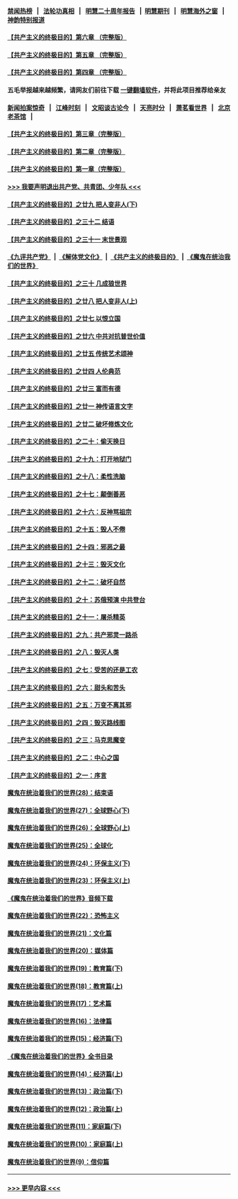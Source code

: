 #### [禁闻热榜](热点新闻.md?=0)  &nbsp;&nbsp;|&nbsp;&nbsp; [法轮功真相](https://github.com/gfw-breaker/truth/blob/master/README.md?=0) &nbsp;&nbsp;|&nbsp;&nbsp; [明慧二十周年报告](https://github.com/gfw-breaker/mh-reports/blob/master/README.md?=0) &nbsp;&nbsp;|&nbsp;&nbsp;[明慧期刊](https://github.com/gfw-breaker/mh-qikan) &nbsp;&nbsp;|&nbsp;&nbsp; [明慧海外之窗](https://github.com/gfw-breaker/mh-news/blob/master/README.md?=0) &nbsp;&nbsp;|&nbsp;&nbsp; [神韵特别报道](https://github.com/gfw-breaker/mh-news/blob/master/shenyun.md?=0)
#### [【共产主义的终极目的】第六章 （完整版）](../pages/nsc422/n11428913.md?t=03042102) 
#### [【共产主义的终极目的】第五章 （完整版）](../pages/nsc422/n11428912.md?t=03042102) 
#### [【共产主义的终极目的】第四章 （完整版）](../pages/nsc422/n11428907.md?t=03042102) 
#### 五毛举报越来越频繁，请网友们前往下载 [一键翻墙软件](https://github.com/gfw-breaker/ssr-accounts)，并将此项目推荐给亲友
#### [新闻拍案惊奇](https://github.com/gfw-breaker/banned-news/blob/master/pages/link4.md) &nbsp;&nbsp;|&nbsp;&nbsp; [江峰时刻](https://github.com/gfw-breaker/banned-news/blob/master/pages/link4.md) &nbsp;&nbsp;|&nbsp;&nbsp; [文昭谈古论今](https://github.com/gfw-breaker/banned-news/blob/master/pages/link4.md) &nbsp;&nbsp;|&nbsp;&nbsp; [天亮时分](https://github.com/gfw-breaker/banned-news/blob/master/pages/link4.md) &nbsp;&nbsp;|&nbsp;&nbsp; [萧茗看世界](https://github.com/gfw-breaker/banned-news/blob/master/pages/link4.md) &nbsp;&nbsp;|&nbsp;&nbsp; [北京老茶馆](https://github.com/gfw-breaker/banned-news/blob/master/pages/link4.md) &nbsp;&nbsp;|&nbsp;&nbsp; 
#### [【共产主义的终极目的】第三章（完整版）](../pages/nsc422/n11428848.md?t=03042102) 
#### [【共产主义的终极目的】第二章（完整版）](../pages/nsc422/n11428831.md?t=03042102) 
#### [【共产主义的终极目的】第一章（完整版）](../pages/nsc422/n11417651.md?t=03042102) 
#### [>>> 我要声明退出共产党、共青团、少年队 <<<](https://github.com/begood0513/goodnews/blob/master/quit/letter.md) 
#### [【共产主义的终极目的】之廿九 把人变非人(下)](../pages/nsc422/n11344140.md?t=03042102) 
#### [【共产主义的终极目的】之三十二 结语](../pages/nsc422/n11360535.md?t=03042102) 
#### [【共产主义的终极目的】之三十一 末世景观](../pages/nsc422/n11351129.md?t=03042102) 
#### [《九评共产党》](https://github.com/begood0513/9ping.md/blob/master/README.md) &nbsp;|&nbsp; [《解体党文化》](../../../../jtdwh.md/blob/master/README.md)  &nbsp;|&nbsp; [《共产主义的终极目的》](../../../../gczydzjmd.md/blob/master/README.md) &nbsp;|&nbsp; [《魔鬼在统治我们的世界》](../../../../mgztzwmdsj.md/blob/master/README.md) 
#### [【共产主义的终极目的】之三十 几成狼世界](../pages/nsc422/n11348280.md?t=03042102) 
#### [【共产主义的终极目的】之廿八 把人变非人(上)](../pages/nsc422/n11340492.md?t=03042102) 
#### [【共产主义的终极目的】之廿七 以恨立国](../pages/nsc422/n11336944.md?t=03042102) 
#### [【共产主义的终极目的】之廿六 中共对抗普世价值](../pages/nsc422/n11324785.md?t=03042102) 
#### [【共产主义的终极目的】之廿五 传统艺术颂神](../pages/nsc422/n11296396.md?t=03042102) 
#### [【共产主义的终极目的】之廿四 人伦典范](../pages/nsc422/n11296397.md?t=03042102) 
#### [【共产主义的终极目的】之廿三 富而有德](../pages/nsc422/n11283598.md?t=03042102) 
#### [【共产主义的终极目的】之廿一 神传语言文字](../pages/nsc422/n11263265.md?t=03042102) 
#### [【共产主义的终极目的】之廿二 破坏修炼文化](../pages/nsc422/n11245728.md?t=03042102) 
#### [【共产主义的终极目的】之二十：偷天换日](../pages/nsc422/n11238846.md?t=03042102) 
#### [【共产主义的终极目的】之十九：打开地狱门](../pages/nsc422/n11206376.md?t=03042102) 
#### [【共产主义的终极目的】之十八：柔性洗脑](../pages/nsc422/n11199994.md?t=03042102) 
#### [【共产主义的终极目的】之十七：颠倒善恶](../pages/nsc422/n11179782.md?t=03042102) 
#### [【共产主义的终极目的】之十六：反神骂祖宗](../pages/nsc422/n11166798.md?t=03042102) 
#### [【共产主义的终极目的】之十五：毁人不倦](../pages/nsc422/n11166792.md?t=03042102) 
#### [【共产主义的终极目的】之十四：邪恶之最](../pages/nsc422/n11150249.md?t=03042102) 
#### [【共产主义的终极目的】之十三：毁灭文化](../pages/nsc422/n11135227.md?t=03042102) 
#### [【共产主义的终极目的】之十二：破坏自然](../pages/nsc422/n11135214.md?t=03042102) 
#### [【共产主义的终极目的】之十：苏俄预演 中共登台](../pages/nsc422/n11118424.md?t=03042102) 
#### [【共产主义的终极目的】之十一：屠杀精英](../pages/nsc422/n11118442.md?t=03042102) 
#### [【共产主义的终极目的】之九：共产邪灵一路杀](../pages/nsc422/n11114139.md?t=03042102) 
#### [【共产主义的终极目的】之八：毁灭人类](../pages/nsc422/n11108503.md?t=03042102) 
#### [【共产主义的终极目的】之七：受苦的还是工农](../pages/nsc422/n11101809.md?t=03042102) 
#### [【共产主义的终极目的】之六：甜头和苦头](../pages/nsc422/n11096971.md?t=03042102) 
#### [【共产主义的终极目的】之五：万变不离其邪](../pages/nsc422/n11091285.md?t=03042102) 
#### [【共产主义的终极目的】之四：毁灭路线图](../pages/nsc422/n11086284.md?t=03042102) 
#### [【共产主义的终极目的】之三：马克思魔变](../pages/nsc422/n11061941.md?t=03042102) 
#### [【共产主义的终极目的】之二：中心之国](../pages/nsc422/n11047728.md?t=03042102) 
#### [【共产主义的终极目的】之一：序言](../pages/nsc422/n11086077.md?t=03042102) 
#### [魔鬼在统治着我们的世界(28)：结束语](../pages/nsc422/n10936246.md?t=03042102) 
#### [魔鬼在统治着我们的世界(27)：全球野心(下)](../pages/nsc422/n10928319.md?t=03042102) 
#### [魔鬼在统治着我们的世界(26)：全球野心(上)](../pages/nsc422/n10900318.md?t=03042102) 
#### [魔鬼在统治着我们的世界(25)：全球化](../pages/nsc422/n10788205.md?t=03042102) 
#### [魔鬼在统治着我们的世界(24)：环保主义(下)](../pages/nsc422/n10695307.md?t=03042102) 
#### [魔鬼在统治着我们的世界(23)：环保主义(上)](../pages/nsc422/n10688613.md?t=03042102) 
#### [《魔鬼在统治着我们的世界》音频下载](../pages/nsc422/n10635553.md?t=03042102) 
#### [魔鬼在统治着我们的世界(22)：恐怖主义](../pages/nsc422/n10614727.md?t=03042102) 
#### [魔鬼在统治着我们的世界(21)：文化篇](../pages/nsc422/n10597706.md?t=03042102) 
#### [魔鬼在统治着我们的世界(20)：媒体篇](../pages/nsc422/n10586579.md?t=03042102) 
#### [魔鬼在统治着我们的世界(19)：教育篇(下)](../pages/nsc422/n10564808.md?t=03042102) 
#### [魔鬼在统治着我们的世界(18)：教育篇(上)](../pages/nsc422/n10526970.md?t=03042102) 
#### [魔鬼在统治着我们的世界(17)：艺术篇](../pages/nsc422/n10499093.md?t=03042102) 
#### [魔鬼在统治着我们的世界(16)：法律篇](../pages/nsc422/n10485969.md?t=03042102) 
#### [魔鬼在统治着我们的世界(15)：经济篇(下)](../pages/nsc422/n10469975.md?t=03042102) 
#### [《魔鬼在统治着我们的世界》全书目录](../pages/nsc422/n10464261.md?t=03042102) 
#### [魔鬼在统治着我们的世界(14)：经济篇(上)](../pages/nsc422/n10457370.md?t=03042102) 
#### [魔鬼在统治着我们的世界(13)：政治篇(下)](../pages/nsc422/n10448270.md?t=03042102) 
#### [魔鬼在统治着我们的世界(12)：政治篇(上)](../pages/nsc422/n10444576.md?t=03042102) 
#### [魔鬼在统治着我们的世界(11)：家庭篇(下)](../pages/nsc422/n10440961.md?t=03042102) 
#### [魔鬼在统治着我们的世界(10)：家庭篇(上)](../pages/nsc422/n10435448.md?t=03042102) 
#### [魔鬼在统治着我们的世界(9)：信仰篇](../pages/nsc422/n10432159.md?t=03042102) 

----
#### [ >>> 更早内容 <<< ](../indexes/nsc422-earlier.md)
